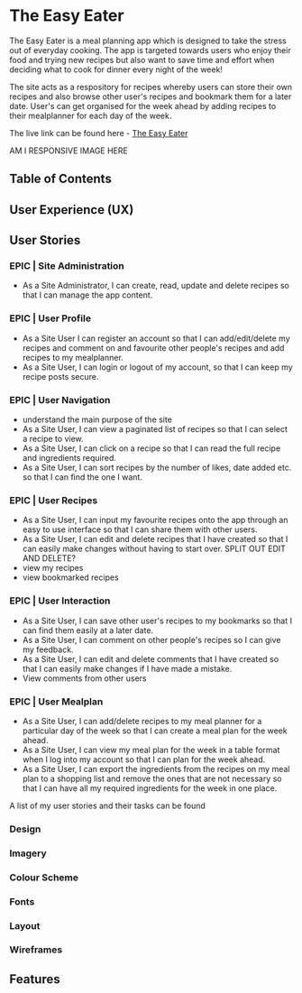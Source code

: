 # The Easy Eater

The Easy Eater is a meal planning app which is designed to take the stress out of everyday cooking. The app is targeted towards users who enjoy their food and trying new recipes but also want to save time and effort when deciding what to cook for dinner every night of the week!

The site acts as a respository for recipes whereby users can store their own recipes and also browse other user's recipes and bookmark them for a later date. User's can get organised for the week ahead by adding recipes to their mealplanner for each day of the week. 

The live link can be found here - [The Easy Eater](https://easy-eater.herokuapp.com/)

AM I RESPONSIVE IMAGE HERE


## Table of Contents

## User Experience (UX)

## User Stories

### EPIC | Site Administration

- As a Site Administrator, I can create, read, update and delete recipes so that I can manage the app content.

### EPIC | User Profile
- As a Site User I can register an account so that I can add/edit/delete my recipes and comment on and favourite other people's recipes and add recipes to my mealplanner.
- As a Site User, I can login or logout of my account, so that I can keep my recipe posts secure.

### EPIC | User Navigation
- understand the main purpose of the site
- As a Site User, I can view a paginated list of recipes so that I can select a recipe to view.
- As a Site User, I can click on a recipe so that I can read the full recipe and ingredients required.
- As a Site User, I can sort recipes by the number of likes, date added etc. so that I can find the one I want.

### EPIC | User Recipes
- As a Site User, I can input my favourite recipes onto the app through an easy to use interface so that I can share them with other users.
- As a Site User, I can edit and delete recipes that I have created so that I can easily make changes without having to start over. SPLIT OUT EDIT AND DELETE?
- view my recipes
- view bookmarked recipes

### EPIC | User Interaction
- As a Site User, I can save other user's recipes to my bookmarks so that I can find them easily at a later date.
- As a Site User, I can comment on other people's recipes so I can give my feedback.
- As a Site User, I can edit and delete comments that I have created so that I can easily make changes if I have made a mistake.
- View comments from other users


### EPIC | User Mealplan
- As a Site User, I can add/delete recipes to my meal planner for a particular day of the week so that I can create a meal plan for the week ahead.
- As a Site User, I can view my meal plan for the week in a table format when I log into my account so that I can plan for the week ahead.
- As a Site User, I can export the ingredients from the recipes on my meal plan to a shopping list and remove the ones that are not necessary so that I can have all my required ingredients for the week in one place.




A list of my user stories and their tasks can be found

### Design

### Imagery

### Colour Scheme

### Fonts

### Layout

### Wireframes


## Features
